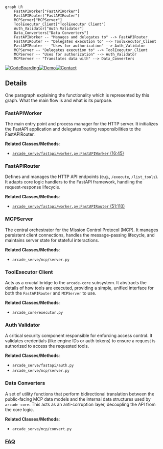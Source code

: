 ```mermaid
graph LR
    FastAPIWorker["FastAPIWorker"]
    FastAPIRouter["FastAPIRouter"]
    MCPServer["MCPServer"]
    ToolExecutor_Client["ToolExecutor Client"]
    Auth_Validator["Auth Validator"]
    Data_Converters["Data Converters"]
    FastAPIWorker -- "Manages and delegates to" --> FastAPIRouter
    FastAPIRouter -- "Delegates execution to" --> ToolExecutor_Client
    FastAPIRouter -- "Uses for authorization" --> Auth_Validator
    MCPServer -- "Delegates execution to" --> ToolExecutor_Client
    MCPServer -- "Uses for authorization" --> Auth_Validator
    MCPServer -- "Translates data with" --> Data_Converters
```

[![CodeBoarding](https://img.shields.io/badge/Generated%20by-CodeBoarding-9cf?style=flat-square)](https://github.com/CodeBoarding/GeneratedOnBoardings)[![Demo](https://img.shields.io/badge/Try%20our-Demo-blue?style=flat-square)](https://www.codeboarding.org/demo)[![Contact](https://img.shields.io/badge/Contact%20us%20-%20contact@codeboarding.org-lightgrey?style=flat-square)](mailto:contact@codeboarding.org)

## Details

One paragraph explaining the functionality which is represented by this graph. What the main flow is and what is its purpose.

### FastAPIWorker
The main entry point and process manager for the HTTP server. It initializes the FastAPI application and delegates routing responsibilities to the FastAPIRouter.


**Related Classes/Methods**:

- <a href="https://github.com/ArcadeAI/arcade-ai/blob/main/libs/arcade-serve/arcade_serve/fastapi/worker.py#L16-L45" target="_blank" rel="noopener noreferrer">`arcade_serve/fastapi/worker.py:FastAPIWorker` (16:45)</a>


### FastAPIRouter
Defines and manages the HTTP API endpoints (e.g., `/execute`, `/list_tools`). It adapts core logic handlers to the FastAPI framework, handling the request-response lifecycle.


**Related Classes/Methods**:

- <a href="https://github.com/ArcadeAI/arcade-ai/blob/main/libs/arcade-serve/arcade_serve/fastapi/worker.py#L51-L110" target="_blank" rel="noopener noreferrer">`arcade_serve/fastapi/worker.py:FastAPIRouter` (51:110)</a>


### MCPServer
The central orchestrator for the Mission Control Protocol (MCP). It manages persistent client connections, handles the message-passing lifecycle, and maintains server state for stateful interactions.


**Related Classes/Methods**:

- `arcade_serve/mcp/server.py`


### ToolExecutor Client
Acts as a crucial bridge to the `arcade-core` subsystem. It abstracts the details of how tools are executed, providing a simple, unified interface for both the `FastAPIRouter` and `MCPServer` to use.


**Related Classes/Methods**:

- `arcade_core/executor.py`


### Auth Validator
A critical security component responsible for enforcing access control. It validates credentials (like engine IDs or auth tokens) to ensure a request is authorized to access the requested tools.


**Related Classes/Methods**:

- `arcade_serve/fastapi/auth.py`
- `arcade_serve/mcp/server.py`


### Data Converters
A set of utility functions that perform bidirectional translation between the public-facing MCP data models and the internal data structures used by `arcade-core`. This acts as an anti-corruption layer, decoupling the API from the core logic.


**Related Classes/Methods**:

- `arcade_serve/mcp/convert.py`




### [FAQ](https://github.com/CodeBoarding/GeneratedOnBoardings/tree/main?tab=readme-ov-file#faq)